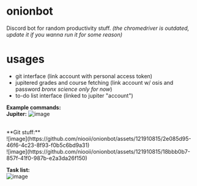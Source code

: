 # onionbot
Discord bot for random productivity stuff. *(the chromedriver is outdated, update it if you wanna run it for some reason)*

# usages
- git interface (link account with personal access token)
- jupitered grades and course fetching (link account w/ osis and password *bronx science only for now*)
- to-do list interface (linked to jupiter "account")

**Example commands:**
<br>
**Jupiter:**
![image](https://github.com/niooii/onionbot/assets/121910815/3d842b26-96a1-4406-a62b-53c316bde749)

<br>
**Git stuff:**
<br>
![image](https://github.com/niooii/onionbot/assets/121910815/2e085d95-46f6-4c23-8f93-f0b5c6bd9a31)
<br>
![image](https://github.com/niooii/onionbot/assets/121910815/18bbb0b7-857f-41f0-987b-e2a3da26f150)

**Task list:**
<br>
![image](https://github.com/niooii/onionbot/assets/121910815/f0c53429-38f7-42cf-b47c-0a839fa36a7d)
